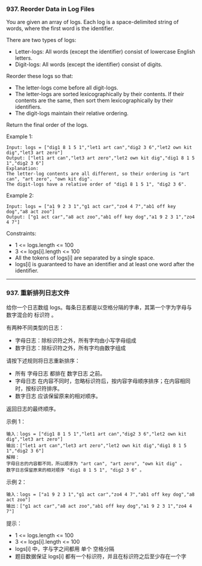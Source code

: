 ### 937. Reorder Data in Log Files
You are given an array of logs. Each log is a space-delimited string of words, where the first word is the identifier.

There are two types of logs:

* Letter-logs: All words (except the identifier) consist of lowercase English letters.
* Digit-logs: All words (except the identifier) consist of digits.

Reorder these logs so that:

* The letter-logs come before all digit-logs.
* The letter-logs are sorted lexicographically by their contents. If their contents are the same, then sort them lexicographically by their identifiers.
* The digit-logs maintain their relative ordering.

Return the final order of the logs.



Example 1:

	Input: logs = ["dig1 8 1 5 1","let1 art can","dig2 3 6","let2 own kit dig","let3 art zero"]
	Output: ["let1 art can","let3 art zero","let2 own kit dig","dig1 8 1 5 1","dig2 3 6"]
	Explanation:
	The letter-log contents are all different, so their ordering is "art can", "art zero", "own kit dig".
	The digit-logs have a relative order of "dig1 8 1 5 1", "dig2 3 6".

Example 2:

	Input: logs = ["a1 9 2 3 1","g1 act car","zo4 4 7","ab1 off key dog","a8 act zoo"]
	Output: ["g1 act car","a8 act zoo","ab1 off key dog","a1 9 2 3 1","zo4 4 7"]



Constraints:

* 1 <= logs.length <= 100
* 3 <= logs[i].length <= 100
* All the tokens of logs[i] are separated by a single space.
* logs[i] is guaranteed to have an identifier and at least one word after the identifier.

----

### 937. 重新排列日志文件
给你一个日志数组 logs。每条日志都是以空格分隔的字串，其第一个字为字母与数字混合的 标识符 。

有两种不同类型的日志：

* 字母日志：除标识符之外，所有字均由小写字母组成
* 数字日志：除标识符之外，所有字均由数字组成

请按下述规则将日志重新排序：

* 所有 字母日志 都排在 数字日志 之前。
* 字母日志 在内容不同时，忽略标识符后，按内容字母顺序排序；在内容相同时，按标识符排序。
* 数字日志 应该保留原来的相对顺序。

返回日志的最终顺序。



示例 1：

	输入：logs = ["dig1 8 1 5 1","let1 art can","dig2 3 6","let2 own kit dig","let3 art zero"]
	输出：["let1 art can","let3 art zero","let2 own kit dig","dig1 8 1 5 1","dig2 3 6"]
	解释：
	字母日志的内容都不同，所以顺序为 "art can", "art zero", "own kit dig" 。
	数字日志保留原来的相对顺序 "dig1 8 1 5 1", "dig2 3 6" 。

示例 2：

	输入：logs = ["a1 9 2 3 1","g1 act car","zo4 4 7","ab1 off key dog","a8 act zoo"]
	输出：["g1 act car","a8 act zoo","ab1 off key dog","a1 9 2 3 1","zo4 4 7"]



提示：

* 1 <= logs.length <= 100
* 3 <= logs[i].length <= 100
* logs[i] 中，字与字之间都用 单个 空格分隔
* 题目数据保证 logs[i] 都有一个标识符，并且在标识符之后至少存在一个字

